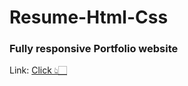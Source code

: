 # Resume-Html-Css

### Fully responsive Portfolio website
    
<!-- Link: <a href="https://princebansal7.github.io/Resume-Html-Css/">Click here</a> -->
Link: <a href="https://www.princebansal.tech/">Click 👆🏻</a></a>
